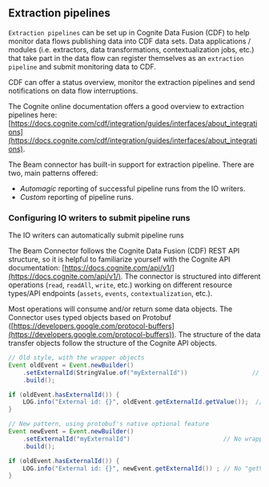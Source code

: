 ## Extraction pipelines

`Extraction pipelines` can be set up in Cognite Data Fusion (CDF) to help monitor data flows publishing data into CDF data sets. Data applications / modules (i.e. extractors, data transformations, contextualization jobs, etc.) that take part in the data flow can register themselves as an `extraction pipeline` and submit monitoring data to CDF.

CDF can offer a status overview, monitor the extraction pipelines and send notifications on data flow interruptions.

The Cognite online documentation offers a good overview to extraction pipelines here: [https://docs.cognite.com/cdf/integration/guides/interfaces/about_integrations](https://docs.cognite.com/cdf/integration/guides/interfaces/about_integrations).

The Beam connector has built-in support for extraction pipeline. There are two, main patterns offered:
- _Automagic_ reporting of successful pipeline runs from the IO writers.
- _Custom_ reporting of pipeline runs.

### Configuring IO writers to submit pipeline runs

The IO writers can automatically submit pipeline runs

The Beam Connector follows the Cognite Data Fusion (CDF) REST API structure, so it is helpful to familiarize yourself with 
the Cognite API documentation: [https://docs.cognite.com/api/v1/](https://docs.cognite.com/api/v1/). The connector is 
structured into different operations (`read`, `readAll`, `write`, etc.) working on different resource types/API endpoints 
(`assets`, `events`, `contextualization`, etc.). 

Most operations will consume and/or return some data objects. The Connector uses typed objects based on Protobuf 
([https://developers.google.com/protocol-buffers](https://developers.google.com/protocol-buffers)). The structure 
of the data transfer objects follow the structure of the Cognite API objects.


```java
// Old style, with the wrapper objects
Event oldEvent = Event.newBuilder()
    .setExternalId(StringValue.of("myExternalId"))                  // The String must be wrapped by StringValue
    .build();

if (oldEvent.hasExternalId()) {
    LOG.info("External id: {}", oldEvent.getExternalId.getValue());  // An additional "getValue()" must be used to unpack the String
}

// New pattern, using protobuf's native optional feature
Event newEvent = Event.newBuilder()
    .setExternalId("myExternalId")                          // No wrapper object--just set the String directly
    .build();

if (oldEvent.hasExternalId()) {
    LOG.info("External id: {}", newEvent.getExternalId()) ; // No "getValue()"--just get the String directly
}
```

